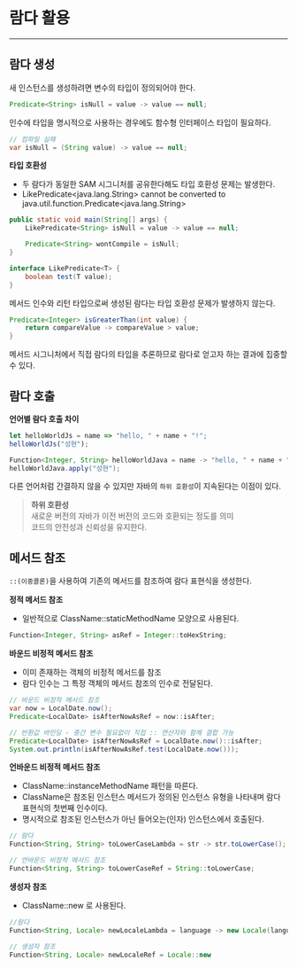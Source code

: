 # 람다 활용

---

## 람다 생성
새 인스턴스를 생성하려면 변수의 타입이 정의되어야 한다.
```java
Predicate<String> isNull = value -> value == null;
```
인수에 타입을 명시적으로 사용하는 경우에도 함수형 인터페이스 타입이 필요하다.
```java
// 컴파일 실패
var isNull = (String value) -> value == null;
```

**타입 호환성**
- 두 람다가 동일한 SAM 시그니처를 공유한다해도 타입 호환성 문제는 발생한다.
- LikePredicate<java.lang.String> cannot be converted to java.util.function.Predicate<java.lang.String>
```java
public static void main(String[] args) {
    LikePredicate<String> isNull = value -> value == null;

    Predicate<String> wontCompile = isNull;
}

interface LikePredicate<T> {
    boolean test(T value);
}
```
메서드 인수와 리턴 타입으로써 생성된 람다는 타입 호환성 문제가 발생하지 않는다.
```java
Predicate<Integer> isGreaterThan(int value) {
    return compareValue -> compareValue > value;
}
```
메서드 시그니처에서 직접 람다의 타입을 추론하므로 람다로 얻고자 하는 결과에 집중할 수 있다.

## 람다 호출

**언어별 람다 호출 차이**
```js
let helloWorldJs = name => "hello, " + name + "!";
helloWorldJs("성현");
```
```java
Function<Integer, String> helloWorldJava = name -> "hello, " + name + "!";
helloWorldJava.apply("성현");
```
다른 언어처럼 간결하지 않을 수 있지만 자바의 `하위 호환성`이 지속된다는 이점이 있다.

>**하위 호환성**<br>
>새로운 버전의 자바가 이전 버전의 코드와 호환되는 정도를 의미<br>
>코드의 안전성과 신뢰성을 유지한다.

## 메서드 참조

`::(이중콜론)`을 사용하여 기존의 메서드를 참조하여 람다 표현식을 생성한다.

**정적 메서드 참조**
- 일반적으로 ClassName::staticMethodName 모양으로 사용된다.
```java
Function<Integer, String> asRef = Integer::toHexString;
```

**바운드 비정적 메서드 참조**
- 이미 존재하는 객체의 비정적 메서드를 참조
- 람다 인수는 그 특정 객체의 메서드 참조의 인수로 전달된다.
```java
// 바운드 비정적 메서드 참조
var now = LocalDate.now();
Predicate<LocalDate> isAfterNowAsRef = now::isAfter;

// 반환값 바인딩 - 중간 변수 필요없이 직접 :: 연산자와 함께 결합 가능
Predicate<LocalDate> isAfterNowAsRef = LocalDate.now()::isAfter;
System.out.println(isAfterNowAsRef.test(LocalDate.now()));
```

**언바운드 비정적 메서드 참조**
- ClassName::instanceMethodName 패턴을 따른다.
- ClassName은 참조된 인스턴스 메서드가 정의된 인스턴스 유형을 나타내며 람다 표현식의 첫번째 인수이다.
- 명시적으로 참조된 인스턴스가 아닌 들어오는(인자) 인스턴스에서 호출된다.
```java
// 람다
Function<String, String> toLowerCaseLambda = str -> str.toLowerCase();

// 언바운드 비정적 메서드 참조
Function<String, String> toLowerCaseRef = String::toLowerCase; 
```

**생성자 참조**
- ClassName::new 로 사용된다.
```java
//람다
Function<String, Locale> newLocaleLambda = language -> new Locale(language);

// 생성자 참조
Function<String, Locale> newLocaleRef = Locale::new
```
